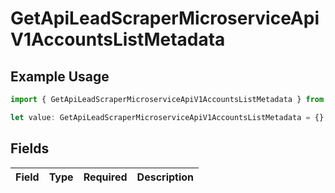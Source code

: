 # GetApiLeadScraperMicroserviceApiV1AccountsListMetadata

## Example Usage

```typescript
import { GetApiLeadScraperMicroserviceApiV1AccountsListMetadata } from "oppulence-backend-sdk/models/operations";

let value: GetApiLeadScraperMicroserviceApiV1AccountsListMetadata = {};
```

## Fields

| Field       | Type        | Required    | Description |
| ----------- | ----------- | ----------- | ----------- |